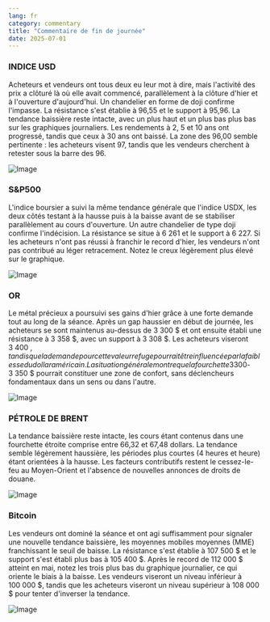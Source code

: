 ```yaml
---
lang: fr
category: commentary
title: "Commentaire de fin de journée"
date: 2025-07-01
---
```


### INDICE USD

Acheteurs et vendeurs ont tous deux eu leur mot à dire, mais l'activité des prix a clôturé là où elle avait commencé, parallèlement à la clôture d'hier et à l'ouverture d'aujourd'hui. Un chandelier en forme de doji confirme l'impasse. La résistance s'est établie à 96,55 et le support à 95,96. La tendance baissière reste intacte, avec un plus haut et un plus bas plus bas sur les graphiques journaliers. Les rendements à 2, 5 et 10 ans ont progressé, tandis que ceux à 30 ans ont baissé. La zone des 96,00 semble pertinente : les acheteurs visent 97, tandis que les vendeurs cherchent à retester sous la barre des 96.

![Image](https://markleighedu.github.io/img/Jul-2025/01-Jul-2025/usdindex.jpg)

### S&P500

L'indice boursier a suivi la même tendance générale que l'indice USDX, les deux côtés testant à la hausse puis à la baisse avant de se stabiliser parallèlement au cours d'ouverture. Un autre chandelier de type doji confirme l'indécision. La résistance se situe à 6 261 et le support à 6 227. Si les acheteurs n'ont pas réussi à franchir le record d'hier, les vendeurs n'ont pas contribué au léger retracement. Notez le creux légèrement plus élevé sur le graphique.

![Image](https://markleighedu.github.io/img/Jul-2025/01-Jul-2025/sp500.jpg)

### OR

Le métal précieux a poursuivi ses gains d'hier grâce à une forte demande tout au long de la séance. Après un gap haussier en début de journée, les acheteurs se sont maintenus au-dessus de 3 300 $ et ont ensuite établi une résistance à 3 358 $, avec un support à 3 308 $. Les acheteurs viseront 3 400 $, tandis que la demande pour cette valeur refuge pourrait être influencée par la faiblesse du dollar américain. La situation générale montre que la fourchette 3 300 $-3 350 $ pourrait constituer une zone de confort, sans déclencheurs fondamentaux dans un sens ou dans l'autre.

![Image](https://markleighedu.github.io/img/Jul-2025/01-Jul-2025/gold.jpg)

### PÉTROLE DE BRENT

La tendance baissière reste intacte, les cours étant contenus dans une fourchette étroite comprise entre 66,32 et 67,48 dollars. La tendance semble légèrement haussière, les périodes plus courtes (4 heures et heure) étant orientées à la hausse. Les facteurs contributifs restent le cessez-le-feu au Moyen-Orient et l'absence de nouvelles annonces de droits de douane.

![Image](https://markleighedu.github.io/img/Jul-2025/01-Jul-2025/brentoil.jpg)

### Bitcoin

Les vendeurs ont dominé la séance et ont agi suffisamment pour signaler une nouvelle tendance baissière, les moyennes mobiles moyennes (MME) franchissant le seuil de baisse. La résistance s'est établie à 107 500 $ et le support s'est établi plus bas à 105 400 $. Après le record de 112 000 $ atteint en mai, notez les trois plus bas du graphique journalier, ce qui oriente le biais à la baisse. Les vendeurs viseront un niveau inférieur à 100 000 $, tandis que les acheteurs viseront un niveau supérieur à 108 000 $ pour tenter d'inverser la tendance.

![Image](https://markleighedu.github.io/img/Jul-2025/01-Jul-2025/bitcoin.jpg)

